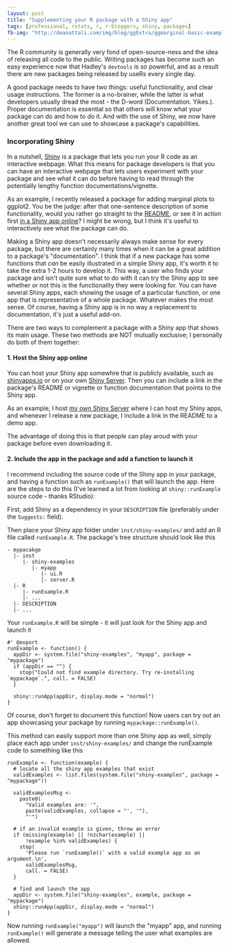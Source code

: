 ```yaml
---
layout: post
title: "Supplementing your R package with a Shiny app"
tags: [professional, rstats, r, r-bloggers, shiny, packages]
fb-img: "http://deanattali.com/img/blog/ggExtra/ggmarginal-basic-example.png"
---
```


The R community is generally very fond of open-source-ness and the idea of releasing all code to the public. Writing packages has become such an easy experience now that Hadley's `devtools` is so powerful, and as a result there are new packages being released by useRs every single day.

A good package needs to have two things: useful functionality, and clear usage instructions. The former is a no-brainer, while the latter is what developers usually dread the most - the D-word (Documentation. Yikes.). Proper documentation is essential so that others will know what your package can do and how to do it. And with the use of Shiny, we now have another great tool we can use to showcase a package's capabilities.

### Incorporating Shiny

In a nutshell, [Shiny](http://shiny.rstudio.com/) is a package that lets you run your R code as an interactive webpage. What this means for package developers is that you can have an interactive webpage that lets users experiment with your package and see what it can do before having to read through the potentially lengthy function documentations/vignette.

As an example, I recently released a package for adding marginal plots to ggplot2. You be the judge: after that one-sentence description of some functionality, would you rather go straight to the [README](https://github.com/daattali/ggExtra), or see it in action first [in a Shiny app online](http://daattali.com:3838/ggExtra-ggMarginal-demo/)? I might be wrong, but I think it's useful to interactively see what the package can do.

Making a Shiny app doesn't necessarily always make sense for every package, but there are certainly many times when it can be a great addition to a package's "documentation". I think that if a new package has some functions that *can* be easily illustrated in a simple Shiny app, it's worth it to take the extra 1-2 hours to develop it. This way, a user who finds your package and isn't quite sure what to do with it can try the Shiny app to see whether or not this is the functionality they were looking for. You can have several Shiny apps, each showing the usage of a particular function, or one app that is representative of a whole package. Whatever makes the most sense. Of course, having a Shiny app is in no way a replacement to documentation, it's just a useful add-on.

There are two ways to complement a package with a Shiny app that shows its main usage. These two methods are NOT mutually exclusive; I personally do both of them together:

#### 1. Host the Shiny app online

You can host your Shiny app somewhre that is publicly available, such as [shinyapps.io](http://www.shinyapps.io/) or on your own [Shiny Server](http://www.rstudio.com/products/shiny/shiny-server/). Then you can include a link in the package's README or vignette or function documentation that points to the Shiny app.

As an example, I host [my own Shiny Server](http://daattali.com:3838/) where I can host my Shiny apps, and whenever I release a new package, I include a link in the README to a demo app.

The advantage of doing this is that people can play aroud with your package before even downloading it.

#### 2. Include the app in the package and add a function to launch it

I recommend including the source code of the Shiny app in your package, and having a function such as `runExample()` that will launch the app. Here are the steps to do this (I've learned a lot from looking at `shiny::runExample` source code - thanks RStudio):

First, add Shiny as a dependency in your `DESCRIPTION` file (preferably under the `Suggests:` field).

Then place your Shiny app folder under `inst/shiny-examples/` and add an R file called `runExample.R`. The package's tree structure should look like this

```
- mypacakge
  |- inst
     |- shiny-examples
        |- myapp
           |- ui.R
           |- server.R
  |- R
     |- runExample.R
     |- ...
  |- DESCRIPTION
  |- ...
```

Your `runExample.R` will be simple - it will just look for the Shiny app and launch it

```
#' @export
runExample <- function() {
  appDir <- system.file("shiny-examples", "myapp", package = "mypackage")
  if (appDir == "") {
    stop("Could not find example directory. Try re-installing `mypackage`.", call. = FALSE)
  }

  shiny::runApp(appDir, display.mode = "normal")
}
```

Of course, don't forget to document this function! Now users can try out an app showcasing your package by running `mypackage::runExample()`.

This method can easily support more than one Shiny app as well, simply place each app under `inst/shiny-examples/` and change the runExample code to something like this

```
runExample <- function(example) {
  # locate all the shiny app examples that exist
  validExamples <- list.files(system.file("shiny-examples", package = "mypackage"))

  validExamplesMsg <-
    paste0(
      "Valid examples are: '",
      paste(validExamples, collapse = "', '"),
      "'")

  # if an invalid example is given, throw an error
  if (missing(example) || !nzchar(example) ||
      !example %in% validExamples) {
    stop(
      'Please run `runExample()` with a valid example app as an argument.\n',
      validExamplesMsg,
      call. = FALSE)
  }

  # find and launch the app
  appDir <- system.file("shiny-examples", example, package = "mypackage")
  shiny::runApp(appDir, display.mode = "normal")
}
```

Now running `runExample("myapp")` will launch the "myapp" app, and running `runExample()` will generate a message telling the user what examples are allowed.

